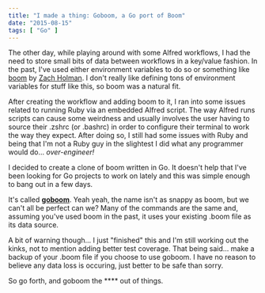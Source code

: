 ```yaml
---
title: "I made a thing: Goboom, a Go port of Boom"
date: "2015-08-15"
tags: [ "Go" ]
---
```


The other day, while playing around with some Alfred workflows, I had the need to store small bits of data between workflows in a key/value fashion. In the past, I've used either environment variables to do so or something like [boom](https://github.com/holman/boom) by [Zach Holman](http://zachholman.com). I don't really like defining tons of environment variables for stuff like this, so boom was a natural fit.

After creating the workflow and adding boom to it, I ran into some issues related to running Ruby via an embedded Alfred script. The way Alfred runs scripts can cause some weirdness and usually involves the user having to source their .zshrc (or .bashrc) in order to configure their terminal to work the way they expect. After doing so, I still had some issues with Ruby and being that I'm not a Ruby guy in the slightest I did what any programmer would do... *over-engineer!*

I decided to create a clone of boom written in Go. It doesn't help that I've been looking for Go projects to work on lately and this was simple enough to bang out in a few days.

It's called **[goboom](https://github.com/jamesmillerio/goboom)**. Yeah yeah, the name isn't as snappy as boom, but we can't all be perfect can we? Many of the commands are the same and, assuming you've used boom in the past, it uses your existing .boom file as its data source.

A bit of warning though... I just "finished" this and I'm still working out the kinks, not to mention adding better test coverage. That being said... make a backup of your .boom file if you choose to use goboom. I have no reason to believe any data loss is occuring, just better to be safe than sorry.

So go forth, and goboom the \*\*\*\* out of things.

<script src="https://gist.github.com/jamesmillerio/858fefd5fa3d7772659a.js"></script>
